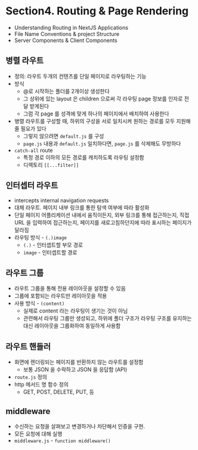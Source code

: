 # Section4. Routing & Page Rendering

- Understanding Routing in NextJS Applications
- File Name Conventions & project Structure
- Server Components & Client Components

## 병렬 라우트

- 정의: 라우트 두개의 컨텐츠를 단일 페이지로 라우팅하는 기능
- 방식
  - @로 시작하는 폴더를 2개이상 생성한다
  - 그 상위에 있는 layout 은 children 으로써 각 라우팅 page 정보를 인자로 전달 받게된다
  - 그럼 각 page 를 성격에 맞게 하나의 페이지에서 배치하여 사용한다
- 병렬 라우트를 구성할 때, 하위의 구성을 서로 일치시켜 원하는 경로를 모두 지원해줄 필요가 있다
  - 그렇지 않으려면 `default.js` 를 구성
  - `page.js` 내용과 `default.js` 일치하다면, `page.js` 를 삭제해도 무방하다
- `catch-all` route
  - 특정 경로 이하의 모든 경로를 캐치하도록 라우팅 설정함
  - 디렉토리 `[[...filter]]`

## 인터셉터 라우트

- intercepts internal navigation requests
- 대체 라우트. 페이지 내부 링크를 통한 탐색 여부에 따라 활성화
- 단일 페이지 어플리케이션 내에서 움직이든지, 외부 링크를 통해 접근하는지, 직접 URL 을 입력하여 접근하는지, 페이지를 새로고침하던지에 따라 표시하는 페이지가 달라짐
- 라우팅 방식 - `(.)image`
  - `(.)` - 인터셉트할 부모 경로
  - `image` - 인터셉트할 경로

## 라우트 그룹

- 라우트 그룹을 통해 전용 레이아웃을 설정할 수 있음
- 그룹에 포함되는 라우트만 레이아웃을 적용
- 사용 방식 - `(content)`
  - 실제로 content 라는 라우팅이 생기는 것이 아님
  - 관련해서 라우팅 그룹만 생성되고, 하위에 폴더 구조가 라우팅 구조를 유지하는 대신 레이아웃을 그룹화하여 동일하게 사용함

## 라우트 핸들러

- 화면에 렌더링되는 페이지를 반환하지 않는 라우트를 설정함
  - 보통 JSON 을 수락하고 JSON 을 응답함 (API)
- `route.js` 정의
- http 메서드 명 함수 정의
  - GET, POST, DELETE, PUT, 등

## middleware

- 수신하는 요청을 살펴보고 변경하거나 차단해서 인증을 구현.
- 모든 요청에 대해 실행
- `middleware.js` - `function middleware()`

